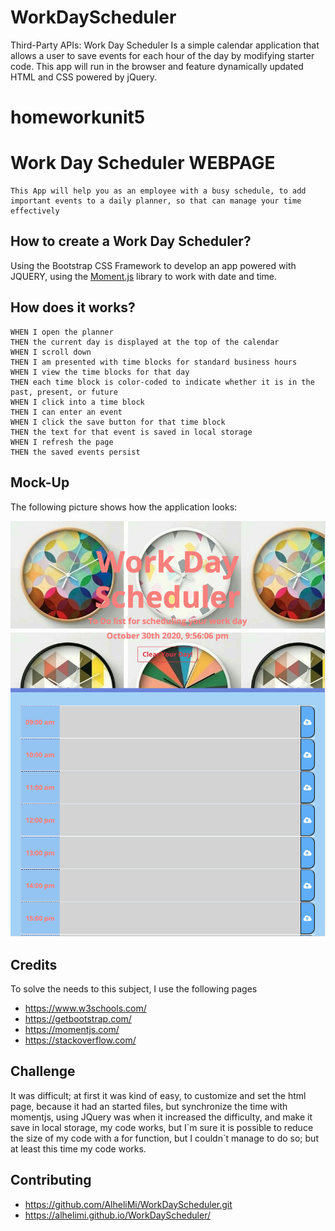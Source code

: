 # WorkDayScheduler
Third-Party APIs: Work Day Scheduler
Is a simple calendar application that allows a user to save events for each hour of the day by modifying starter code. This app will run in the browser and feature dynamically updated HTML and CSS powered by jQuery.



# homeworkunit5

# Work Day Scheduler WEBPAGE

```
This App will help you as an employee with a busy schedule, to add important events to a daily planner, so that can manage your time effectively
```

## How to create a Work Day Scheduler?

Using the Bootstrap CSS Framework to develop an app powered with JQUERY, using the [Moment.js](https://momentjs.com/) library to work with date and time.

## How does it works?
```
WHEN I open the planner
THEN the current day is displayed at the top of the calendar
WHEN I scroll down
THEN I am presented with time blocks for standard business hours
WHEN I view the time blocks for that day
THEN each time block is color-coded to indicate whether it is in the past, present, or future
WHEN I click into a time block
THEN I can enter an event
WHEN I click the save button for that time block
THEN the text for that event is saved in local storage
WHEN I refresh the page
THEN the saved events persist
```

## Mock-Up

The following picture shows how the application looks:

![day planner](Assets/schedule.png)


## Credits 

To solve the needs to this subject, I use the following pages 
- https://www.w3schools.com/
- https://getbootstrap.com/
- https://momentjs.com/
- https://stackoverflow.com/



## Challenge

It was difficult; at first it was kind of easy, to customize and set the html page, because it had an started files, but synchronize the time with momentjs, using JQuery was when it increased the difficulty, and make it save in local storage, my code works, but I´m sure it is possible to reduce the size of my code with a for function, but I couldn´t manage to do so; but at least this time my code works.


## Contributing

- https://github.com/AlheliMi/WorkDayScheduler.git
- https://alhelimi.github.io/WorkDayScheduler/
